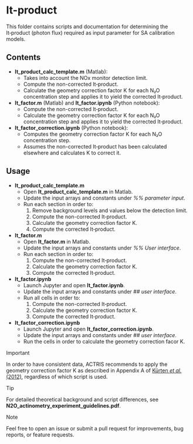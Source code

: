 # It-product

This folder contains scripts and documentation for determining the It‑product (photon flux) required as input parameter for SA calibration models. 

## Contents
- **It_product_calc_template.m** (Matlab):
  - Takes into account the NOx monitor detection limit.
  - Compute the non-corrected It‑product.
  - Calculate the geometry correction factor K for each N₂O concentration step and applies it to yield the corrected It‑product.
- **It_factor.m** (Matlab) and **It_factor.ipynb** (Python notebook):
  - Compute the non-corrected It‑product.
  - Calculate the geometry correction factor K for each N₂O concentration step and applies it to yield the corrected It‑product.
- **It_factor_correction.ipynb** (Python notebook):
  - Computes the geometry correction factor K for each N₂O concentration step.
  - Assumes the non-corrected It‑product has been calculated elsewhere and calculates K to correct it.

## Usage
- **It_product_calc_template.m**
  - Open **It_product_calc_template.m** in Matlab.
  - Update the input arrays and constants under *%% parameter input*.
  - Run each section in order to:
    1) Remove background levels and values below the detection limit.
    2) Compute the non-corrected It‑product.
    3) Calculate the geometry correction factor K.
    4) Compute the corrected It‑product.
- **It_factor.m**
  - Open **It_factor.m** in Matlab.
  - Update the input arrays and constants under *%% User interface*.
  - Run each section in order to:
    1) Compute the non-corrected It‑product.
    2) Calculate the geometry correction factor K.
    3) Compute the corrected It‑product.
- **It_factor.ipynb**
  - Launch Jupyter and open **It_factor.ipynb**.
  - Update the input arrays and constants under *## user interface*.
  - Run all cells in order to:
    1) Compute the non-corrected It‑product.
    2) Calculate the geometry correction factor K.
    3) Compute the corrected It‑product.
- **It_factor_correction.ipynb**
  - Launch Jupyter and open **It_factor_correction.ipynb**.
  - Update the input arrays and constants under *## user interface*.
  - Run the cells in order to calculate the geometry correction facor K.

>[!IMPORTANT]
>In order to have consistent data, ACTRIS recommends to apply the geometry correction factor K as described in Appendix A of [Kürten *et al.* (2012)](https://pubs.acs.org/doi/10.1021/jp212123n), regardless of which script is used.

>[!TIP]
>For detailed theoretical background and script differences, see **N2O_actinometry_experiment_guidelines.pdf**.

>[!NOTE]
>Feel free to open an issue or submit a pull request for improvements, bug reports, or feature requests.










